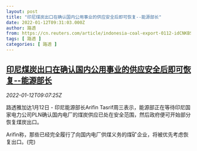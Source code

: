 ```yaml
---
layout: post
title: "印尼煤炭出口在确认国内公用事业的供应安全后即可恢复--能源部长"
date: 2022-01-12T09:31:03.000Z
author: 路透
from: https://cn.reuters.com/article/indonesia-coal-export-0112-idCNKBS2JM0NH
tags: [ 路透 ]
categories: [ 路透 ]
---
```

<!--1641979863000-->
[印尼煤炭出口在确认国内公用事业的供应安全后即可恢复--能源部长](https://cn.reuters.com/article/indonesia-coal-export-0112-idCNKBS2JM0NH)
------

<div>
<div><i>2022-01-12T09:07:25Z</i></div><p>路透雅加达1月12日 - 印尼能源部长Arifin Tasrif周三表示，能源部正在等待印尼国家电力公司PLN确认国内电厂的煤炭供应已处在安全范围，然后政府便可开始部分恢复煤炭出口。</p><p>Arifin称，那些已经完全履行了向国内电厂供煤义务的煤矿企业，将被优先考虑恢复出口。(完)</p>
</div>
